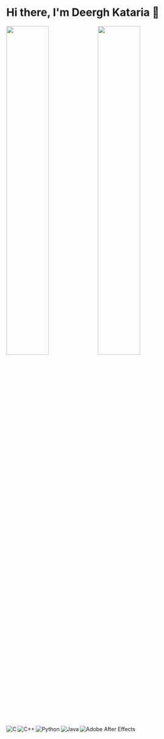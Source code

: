# Hi there, I'm Deergh Kataria 👋

<img align="left" width="47%" src= "https://github-readme-stats.vercel.app/api?username=DeerghKataria&show_icons=true&theme=radical" />

<img align="left" width="47%" src= "https://github-readme-stats.vercel.app/api/top-langs/?username=DeerghKataria&layout=compact" />

<img align="left" alt="C" src= "https://img.shields.io/badge/c-%2300599C.svg?style=for-the-badge&logo=c&logoColor=white" />
<img align="left" alt="C++" src= "https://img.shields.io/badge/c++-%2300599C.svg?style=for-the-badge&logo=c%2B%2B&logoColor=white" />
<img align="left" alt="Python" src= "https://img.shields.io/badge/python-3670A0?style=for-the-badge&logo=python&logoColor=ffdd54" />
<img align="left" alt="Java" src= "https://img.shields.io/badge/java-%23ED8B00.svg?style=for-the-badge&logo=java&logoColor=white" />
<img align="left" alt="Adobe After Effects" src= "https://img.shields.io/badge/Adobe%20After%20Effects-9999FF.svg?style=for-the-badge&logo=Adobe%20After%20Effects&logoColor=white" />
